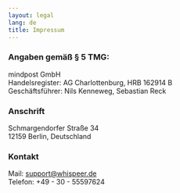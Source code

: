 ```yaml
---
layout: legal
lang: de
title: Impressum
---
```

### Angaben gemäß § 5 TMG:
mindpost GmbH<br>
Handelsregister: AG Charlottenburg, HRB 162914 B<br>
Geschäftsführer: Nils Kenneweg, Sebastian Reck

### Anschrift
Schmargendorfer Straße 34<br>
12159 Berlin, Deutschland

### Kontakt
Mail: support@whispeer.de<br>
Telefon: +49 - 30 - 55597624
